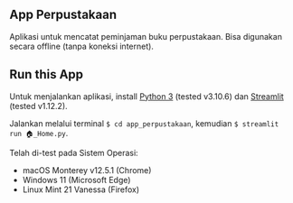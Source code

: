 ## App Perpustakaan

Aplikasi untuk mencatat peminjaman buku perpustakaan. Bisa digunakan secara offline (tanpa koneksi internet).

## Run this App

Untuk menjalankan aplikasi, install [Python 3](https://www.python.org/downloads/) (tested v3.10.6)
dan [Streamlit](https://streamlit.io/#install) (tested v1.12.2).

Jalankan melalui terminal `$ cd app_perpustakaan`, kemudian `$ streamlit run 🏠_Home.py`.

Telah di-test pada Sistem Operasi:

* macOS Monterey v12.5.1 (Chrome)
* Windows 11 (Microsoft Edge)
* Linux Mint 21 Vanessa (Firefox)